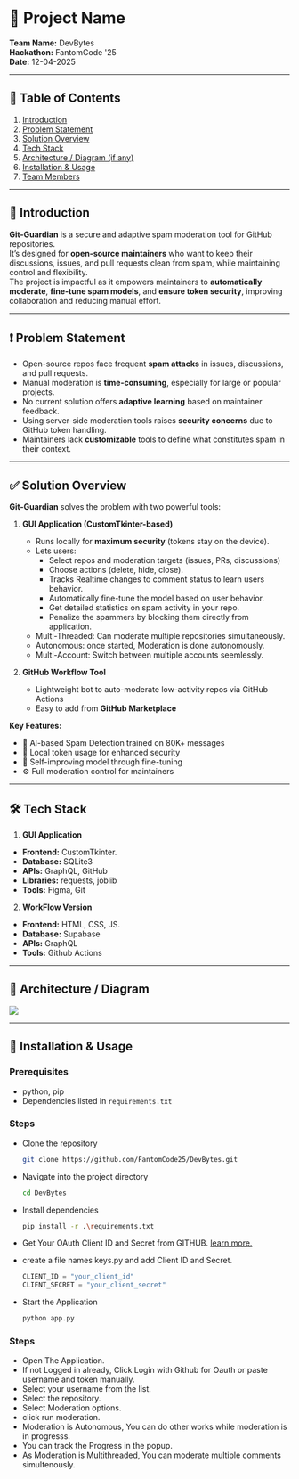 # 🚀 Project Name

**Team Name:** DevBytes  
**Hackathon:** FantomCode '25  
**Date:** 12-04-2025

---

## 📖 Table of Contents

1. [Introduction](#-introduction)
2. [Problem Statement](#-problem-statement)
3. [Solution Overview](#-solution-overview)
4. [Tech Stack](#-tech-stack)
5. [Architecture / Diagram (if any)](#-architecture--diagram-if-any)
6. [Installation & Usage](#-installation--usage)
7. [Team Members](#-team-members)

---

## 🧠 Introduction

**Git-Guardian** is a secure and adaptive spam moderation tool for GitHub repositories.  
It’s designed for **open-source maintainers** who want to keep their discussions, issues, and pull requests clean from spam, while maintaining control and flexibility.  
The project is impactful as it empowers maintainers to **automatically moderate**, **fine-tune spam models**, and **ensure token security**, improving collaboration and reducing manual effort.

---

## ❗ Problem Statement

- Open-source repos face frequent **spam attacks** in issues, discussions, and pull requests.
- Manual moderation is **time-consuming**, especially for large or popular projects.
- No current solution offers **adaptive learning** based on maintainer feedback.
- Using server-side moderation tools raises **security concerns** due to GitHub token handling.
- Maintainers lack **customizable** tools to define what constitutes spam in their context.

---

## ✅ Solution Overview


**Git-Guardian** solves the problem with two powerful tools:

1. **GUI Application (CustomTkinter-based)**
   - Runs locally for **maximum security** (tokens stay on the device).
   - Lets users:
     - Select repos and moderation targets (issues, PRs, discussions)
     - Choose actions (delete, hide, close).
     - Tracks Realtime changes to comment status to learn users behavior.
     - Automatically fine-tune the model based on user behavior.
     - Get detailed statistics on spam activity in your repo.
     - Penalize the spammers by blocking them directly from application.
   - Multi-Threaded: Can moderate multiple repositories simultaneously. 
   - Autonomous: once started, Moderation is done autonomously.
   - Multi-Account: Switch between multiple accounts seemlessly.

2. **GitHub Workflow Tool**
   - Lightweight bot to auto-moderate low-activity repos via GitHub Actions
   - Easy to add from **GitHub Marketplace**

**Key Features:**
- 🧠 AI-based Spam Detection trained on 80K+ messages  
- 🔐 Local token usage for enhanced security  
- 🔁 Self-improving model through fine-tuning  
- ⚙️ Full moderation control for maintainers  
---

## 🛠️ Tech Stack

1. **GUI Application**
- **Frontend:** CustomTkinter.
- **Database:** SQLite3
- **APIs:** GraphQL, GitHub
- **Libraries:** requests, joblib
- **Tools:** Figma, Git

2. **WorkFlow Version**
- **Frontend:** HTML, CSS, JS.
- **Database:** Supabase
- **APIs:** GraphQL
- **Tools:** Github Actions

---

## 🧩 Architecture / Diagram

![](Images/Sequence_Diagram.png)


---

## 🧪 Installation & Usage

### Prerequisites

- python, pip
- Dependencies listed in `requirements.txt`

### Steps

- Clone the repository
    ```bash
    git clone https://github.com/FantomCode25/DevBytes.git
    ```
- Navigate into the project directory
    ```bash
    cd DevBytes
    ```

- Install dependencies
    ```bash
    pip install -r .\requirements.txt
    ```

- Get Your OAuth Client ID and Secret from GITHUB. [learn more.](https://docs.github.com/en/apps/oauth-apps/building-oauth-apps/creating-an-oauth-app)
- create a file names keys.py and add Client ID and Secret.
    ```python
    CLIENT_ID = "your_client_id"
    CLIENT_SECRET = "your_client_secret"
    ```

- Start the Application
    ```bash
    python app.py
    ```

### Steps
- Open The Application.
- If not Logged in already, Click Login with Github for Oauth or paste username and token manually.
- Select your username from the list.
- Select the repository.
- Select Moderation options.
- click run moderation.
- Moderation is Autonomous, You can do other works while moderation is in progresss.
- You can track the Progress in the popup.
- As Moderation is Multithreaded, You can moderate multiple comments simultenously.
